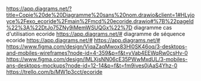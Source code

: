 https://app.diagrams.net/?title=Copie%20de%20Diagramme%20sans%20nom.drawio&client=1#HLyjoyce%2Fexo_ecoride%2Fmain%2Fmcd%20ecoride.drawio#%7B%22pageId%22%3A%22DtJo75ZNy9iMemWSUQGx%22%7D
diagramme cas d'utilisation ecoride https://app.diagrams.net/# 
diagramme de séquence ecoride https://app.diagrams.net/#
https://app.diagrams.net/#
https://www.figma.com/design/ViqaZaqMwox83Hl0SK46oq/3-desktops-and-mobiles-wireframes?node-id=4-359&p=f&t=yVab4EEWqRw0csHv-0
https://www.figma.com/design/lMLXjsNN06cE35PWwMxdUL/3-mobiles-ans-desktops-mockups?node-id=12-14&p=f&t=fm9ives0jAaS4Yhz-0
https://trello.com/b/MW1p3cct/ecoride